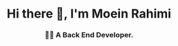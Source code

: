 <h1 align="center">Hi there 👋, I'm Moein Rahimi</h1>
<h3 align="center">👨‍💻 A Back End Developer.</h3>

<!--
**rmoein84/rmoein84** is a ✨ _special_ ✨ repository because its `README.md` (this file) appears on your GitHub profile.

Here are some ideas to get you started:

- 🔭 I’m currently working on ...
- 🌱 I’m currently learning ...
- 👯 I’m looking to collaborate on ...
- 🤔 I’m looking for help with ...
- 💬 Ask me about ...
- 📫 How to reach me: ...
- 😄 Pronouns: ...
- ⚡ Fun fact: ...
-->
